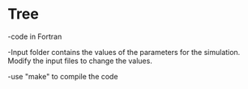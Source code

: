 # Tree

-code in Fortran

-Input folder contains the values of the parameters for the simulation. Modify the input files to change the values.

-use "make" to compile the code
